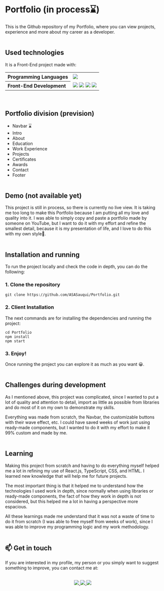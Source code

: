 **<h1>Portfolio (in process⌛)</h1>**

This is the Github repository of my Portfolio, where you can view projects, experience and more about my career as a developer.<br><br>

**<h2>Used technologies</h2>**
It is a Front-End project made with:
<table>
    <tr>
        <th align="left">Programming Languages</th>
        <td>
            <a href=""><img src="https://img.shields.io/badge/typescript-white.svg?style=for-the-badge&logo=typescript&logoColor=blue"></a>
        </td>
    </tr>
    <tr>
        <th align="left">Front-End Development</th>
        <td>
            <img src="https://img.shields.io/badge/react.js-20232A.svg?style=for-the-badge&logo=react&logoColor=61DAFB">
            <img src="https://img.shields.io/badge/html5-E34F26.svg?style=for-the-badge&logo=html5&logoColor=white">
            <img src="https://img.shields.io/badge/css3-1572B6.svg?style=for-the-badge&logo=css3&logoColor=white">
            <a href=""><img src="https://img.shields.io/badge/tailwind_css-162333.svg?style=for-the-badge&logo=tailwindcss&logoColor=white"></a>
        </td>
    </tr>
</table>
<br>

**<h2>Portfolio division (prevision)</h2>**
* Navbar ⌛
* Intro
* About
* Education
* Work Experience
* Projects
* Certificates
* Awards
* Contact
* Footer
<br><br>

**<h2>Demo (not available yet)</h2>**
This project is still in process, so there is currently no live view. It is taking me too long to make this Portfolio because I am putting all my love and quality into it. I was able to simply copy and paste a portfolio made by someone on YouTube, but I want to do it with my effort and refine the smallest detail, because it is my presentation of life, and I love to do this with my own style🤠.
<br><br>

**<h2>Installation and running</h2>**
To run the project locally and check the code in depth, you can do the following:

### 1. Clone the repository
```
git clone https://github.com/ASASauqui/Portfolio.git
```

### 2. Client Installation
The next commands are for installing the dependencies and running the project:
```
cd Portfolio
npm install
npm start
```

### 3. Enjoy!
Once running the project you can explore it as much as you want 😀.
<br><br>

**<h2>Challenges during development</h2>**
As I mentioned above, this project was complicated, since I wanted to put a lot of quality and attention to detail, import as little as possible from libraries and do most of it on my own to demonstrate my skills.

Everything was made from scratch, the Navbar, the customizable buttons with their wave effect, etc. I could have saved weeks of work just using ready-made components, but I wanted to do it with my effort to make it 99% custom and made by me.
<br><br>

**<h2>Learning</h2>**
Making this project from scratch and having to do everything myself helped me a lot in refining my use of React.js, TypeScript, CSS, and HTML. I learned new knowledge that will help me for future projects.

The most important thing is that it helped me to understand how the technologies I used work in depth, since normally when using libraries or ready-made components, the fact of how they work in depth is not considered, but this helped me a lot in having a perspective more espacious.

All these learnings made me understand that it was not a waste of time to do it from scratch (I was able to free myself from weeks of work), since I was able to improve my programming logic and my work methodology.
<br><br>

**<h2>📫 Get in touch</h2>**
If you are interested in my profile, my person or you simply want to suggest something to improve, you can contact me at:

<br>

<div align="center">
    <a href="https://www.linkedin.com/in/alan-samuel-aguirre-salazar">
        <img src="https://img.shields.io/badge/linkedin-0e76a8.svg?style=for-the-badge&logo=linkedin&logoColor=white">
    </a>
    <a href="mailto:ASASauqui@protonmail.com">
        <img src="https://img.shields.io/badge/protonmail-31074f.svg?style=for-the-badge&logo=protonmail&logoColor=white">
    </a>
    <a href="https://twitter.com/AlanSauqui">
        <img src="https://img.shields.io/badge/twitter-1DA1F2.svg?style=for-the-badge&logo=twitter&logoColor=white">
    </a>
</div>